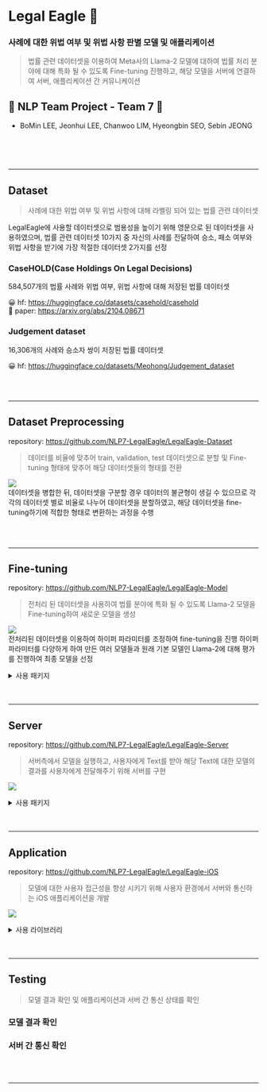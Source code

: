 # Legal Eagle 🦅
### 사례에 대한 위법 여부 및 위법 사항 판별 모델 및 애플리케이션
> 법률 관련 데이터셋을 이용하여 Meta사의 Llama-2 모델에 대하여 법률 처리 분야에 대해 특화 될 수 있도록 Fine-tuning 진행하고, 해당 모델을 서버에 연결하여 서버, 애플리케이션 간 커뮤니케이션

## 👥 NLP Team Project - Team 7 👥 
- BoMin LEE, Jeonhui LEE, Chanwoo LIM, Hyeongbin SEO, Sebin JEONG

<br/>
<br/>
<br/>

---

## Dataset
> 사례에 대한 위법 여부 및 위법 사항에 대해 라벨링 되어 있는 법률 관련 데이터셋

LegalEagle에 사용할 데이터셋으로 범용성을 높이기 위해 영문으로 된 데이터셋을 사용하였으며, 법률 관련 데이터셋 10가지 중 자신의 사례를 전달하여 승소, 패소 여부와 위법 사항을 받기에 가장 적절한 데이터셋 2가지를 선정

### CaseHOLD(Case Holdings On Legal Decisions)
584,507개의 법률 사례와 위법 여부, 위법 사항에 대해 저장된 법률 데이터셋

😀 hf: https://huggingface.co/datasets/casehold/casehold  
📄 paper: https://arxiv.org/abs/2104.08671  


### Judgement dataset
16,306개의 사례와 승소자 쌍이 저장된 법률 데이터셋  

😀 hf: https://huggingface.co/datasets/Meohong/Judgement_dataset  

<br/>
<br/>

---


## Dataset Preprocessing
repository: https://github.com/NLP7-LegalEagle/LegalEagle-Dataset
> 데이터를 비율에 맞추어 train, validation, test 데이터셋으로 분할 및 
> Fine-tuning 형태에 맞추어 해당 데이터셋들의 형태를 전환

![](https://gist.github.com/Jeonhui/6ccd0cb0144631ba47334922a3009c16/raw/971c4a8c44127ec632e2192e07ef5608fd7171b7/LegalEagleDatasetPreprocessing.png)  
데이터셋을 병합한 뒤, 데이터셋을 구분할 경우 데이터의 불균형이 생길 수 있으므로 각각의 데이터셋 별로 비율로 나누어 데이터셋을 분할하였고, 해당 데이터셋을 fine-tuning하기에 적합한 형태로 변환하는 과정을 수행


<br/>
<br/>

---

## Fine-tuning
repository: https://github.com/NLP7-LegalEagle/LegalEagle-Model
> 전처리 된 데이터셋을 사용하여 법률 분야에 특화 될 수 있도록 Llama-2 모델을 Fine-tuning하여 새로운 모델을 생성

![](https://gist.github.com/Jeonhui/6ccd0cb0144631ba47334922a3009c16/raw/971c4a8c44127ec632e2192e07ef5608fd7171b7/LegalEagleFinetuning.png)  
전처리된 데이터셋을 이용하여 하이퍼 파라미터를 조정하여 fine-tuning을 진행
하이퍼 파라미터를 다양하게 하여 만든 여러 모델들과 원래 기본 모델인 Llama-2에 대해 평가를 진행하여 최종 모델을 선정

<details>
<summary> 사용 패키지 </summary>

### Transformers
-    BitsAndBytesConfig: model의 bit format을 임의로 지정하여 큰 gpu 자원이 필요치 않도록 함. 해당 모델에서는 NF4(정규화된 부동 소수점) 양자화를 사용하고, dtype을 float16으로 지정하여 계산이 빠르게 진행되도록 함.
-    AutoModelForCausalLM: 경로나 url을 지정하여 모델을 불러오는데 사용됨.
-    AutoTokenizer: 해당 모델의 tokenizer를 가져오는 데 사용됨
-    TrainingArguments: training에 필요한 arguments를 지정

### Peft
-    Parameter-Efficient Fine-Tuning 소수의 모델 파라미터를 fine tuning 함으로 효율적 및 적은 컴퓨팅 자원으로 fine tuning이 가능해짐. Loar, Prefix Tuning, P-Tuning 등 이러한 기법들을 쉽게 사용하게 해주는 라이브러리로, 해당 모델에는 Loar 기법을 사용함.

### Trl
-    Trl은 transformer 강화 학습을 제공하는 라이브러리로 해당 모델에서는 SFTTrainer(Supervised fine-tuning)를 이용.

</details>

<br/>
<br/>

---

## Server
repository: https://github.com/NLP7-LegalEagle/LegalEagle-Server
> 서버측에서 모델을 실행하고, 사용자에게 Text를 받아 해당 Text에 대한 모델의 결과를 
> 사용자에게 전달해주기 위해 서버를 구현

![](https://gist.github.com/Jeonhui/6ccd0cb0144631ba47334922a3009c16/raw/971c4a8c44127ec632e2192e07ef5608fd7171b7/LegalEagleServer.png)  

<details>
<summary> 사용 패키지 </summary>

### Django, Flask
- 웹 서버 구축을 위해 사용됨

### Transformers
-    AutoModelForCausalLM: 경로나 url을 지정하여 Fine-tuning된 모델을 서버로 불러오는데 사용됨.
-    AutoTokenizer: 해당 모델의 tokenizer를 가져오는 데 사용됨


</details>

<br/>
<br/>

---

## Application
repository: https://github.com/NLP7-LegalEagle/LegalEagle-iOS
> 모델에 대한 사용자 접근성을 향상 시키기 위해 사용자 환경에서 서버와 통신하는 iOS 애플리케이션을 개발

![](https://gist.github.com/Jeonhui/6ccd0cb0144631ba47334922a3009c16/raw/971c4a8c44127ec632e2192e07ef5608fd7171b7/LegalEagleApplication.png)  

<details>
<summary> 사용 라이브러리 </summary>

### Alamofire
- 서버와 통신하기 위한 네트워킹 라이브러리로 LegalEagle의 서버에 데이터를 전달하고, 받을 때 사용됨

### SnapKit
- UI 구성을 위한 라이브러리로 사용자에게 보여지는 채팅 UI를 구성할 때에 사용됨

</details>

<br/>
<br/>

---

## Testing
> 모델 결과 확인 및 애플리케이션과 서버 간 통신 상태를 확인

### 모델 결과 확인

### 서버 간 통신 확인

<br/>
<br/>

---
